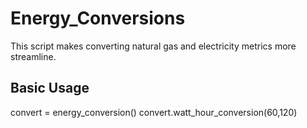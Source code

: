 # Energy_Conversions
This script makes converting natural gas and electricity metrics more streamline.

## Basic Usage

  convert = energy_conversion()
  convert.watt_hour_conversion(60,120)

